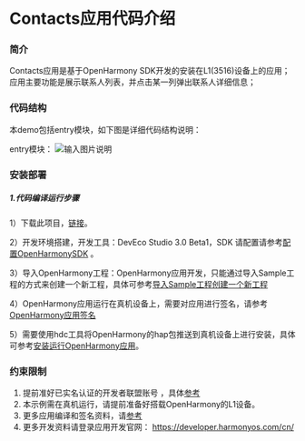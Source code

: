 # Contacts应用代码介绍

### 简介

Contacts应用是基于OpenHarmony SDK开发的安装在L1(3516)设备上的应用；应用主要功能是展示联系人列表，并点击某一列弹出联系人详细信息；

### 代码结构

本demo包括entry模块，如下图是详细代码结构说明：

entry模块：
![输入图片说明](https://images.gitee.com/uploads/images/2021/1022/164526_53c91c67_9290617.png "联系人代码结构.png")



### 安装部署

##### 1.代码编译运行步骤

1）下载此项目，[链接](https://gitee.com/openharmony-sig/knowledge_demo_smart_home/tree/master/FA/Contacts )。

2）开发环境搭建，开发工具：DevEco Studio 3.0 Beta1，SDK 请配置请参考[配置OpenHarmonySDK](https://gitee.com/openharmony/docs/blob/master/zh-cn/application-dev/quick-start/configuring-openharmony-sdk.md) 。

3）导入OpenHarmony工程：OpenHarmony应用开发，只能通过导入Sample工程的方式来创建一个新工程，具体可参考[导入Sample工程创建一个新工程](https://gitee.com/openharmony/docs/blob/master/zh-cn/application-dev/quick-start/import-sample-to-create-project.md)

4）OpenHarmony应用运行在真机设备上，需要对应用进行签名，请参考[OpenHarmony应用签名](https://gitee.com/openharmony/docs/blob/master/zh-cn/application-dev/quick-start/configuring-openharmony-app-signature.md)

5）需要使用hdc工具将OpenHarmony的hap包推送到真机设备上进行安装，具体可参考[安装运行OpenHarmony应用](https://gitee.com/openharmony/docs/blob/master/zh-cn/application-dev/quick-start/installing-openharmony-app.md)。

### 约束限制

1. 提前准好已实名认证的开发者联盟账号 ，具体[参考](https://developer.huawei.com/consumer/cn/)
2. 本示例需在真机运行，请提前准备好搭载OpenHarmony的L1设备。
3. 更多应用编译和签名资料，请[参考](https://gitee.com/openharmony/docs/blob/master/zh-cn/application-dev/quick-start/deveco-studio-overview.md#/openharmony/docs/blob/master/zh-cn/application-dev/quick-start/configuring-openharmony-sdk.md)
4. 更多开发资料请登录应用开发官网： https://developer.harmonyos.com/cn/